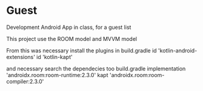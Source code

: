 # Guest
Development Android App in class, for a guest list

This project use the ROOM model and MVVM model

From this was necessary install the plugins in build.gradle
id 'kotlin-android-extensions'
id 'kotlin-kapt'

and necessary search the dependecies too build.gradle
implementation 'androidx.room:room-runtime:2.3.0'
kapt 'androidx.room:room-compiler:2.3.0'
